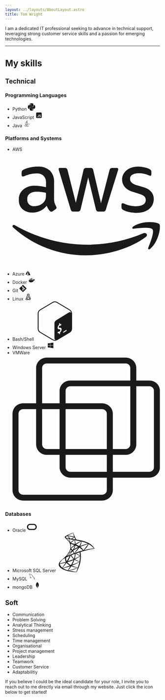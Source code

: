 ```yaml
---
layout: ../layouts/AboutLayout.astro
title: Tom Wright
---
```

I am a dedicated IT professional seeking to advance in technical support, leveraging strong customer service skills and a passion for emerging technologies. 



---
# My skills


## Technical 
### Programming Languages     
- Python  <svg xmlns="http://www.w3.org/2000/svg" width="24" height="24" viewBox="0 0 24 24"><rect width="24" height="24" fill="none"/><g fill="none"><g fill="currentColor" clip-path="url(#akarIconsPythonFill0)"><path d="M11.914 0C5.82 0 6.2 2.656 6.2 2.656l.007 2.752h5.814v.826H3.9S0 5.789 0 11.969s3.403 5.96 3.403 5.96h2.03v-2.867s-.109-3.42 3.35-3.42h5.766s3.24.052 3.24-3.148V3.202S18.28 0 11.913 0M8.708 1.85c.578 0 1.046.47 1.046 1.052c0 .581-.468 1.051-1.046 1.051s-1.046-.47-1.046-1.051c0-.582.467-1.052 1.046-1.052"/><path d="M12.087 24c6.092 0 5.712-2.656 5.712-2.656l-.007-2.752h-5.814v-.826h8.123s3.9.445 3.9-5.735s-3.404-5.96-3.404-5.96h-2.03v2.867s.109 3.42-3.35 3.42H9.452s-3.24-.052-3.24 3.148v5.292S5.72 24 12.087 24m3.206-1.85c-.579 0-1.046-.47-1.046-1.052c0-.581.467-1.051 1.046-1.051c.578 0 1.046.47 1.046 1.051c0 .582-.468 1.052-1.046 1.052"/></g><defs><clipPath id="akarIconsPythonFill0"><path fill="#fff" d="M0 0h24v24H0z"/></clipPath></defs></g></svg>
- JavaScript <svg xmlns="http://www.w3.org/2000/svg" width="24" height="24" viewBox="0 0 24 24"><rect width="24" height="24" fill="none"/><path fill="currentColor" d="M6 3a3 3 0 0 0-3 3v12a3 3 0 0 0 3 3h12a3 3 0 0 0 3-3V6a3 3 0 0 0-3-3zm7.334 13.055q1.08.87 2.156.858q.66 0 1.012-.242a.75.75 0 0 0 .341-.66a.97.97 0 0 0-.34-.748q-.352-.307-1.332-.616q-1.177-.34-1.815-.88q-.626-.54-.638-1.507q0-.913.792-1.529q.77-.616 1.97-.616q1.672 0 2.683.814l-.77 1.199a2.6 2.6 0 0 0-.935-.462a3.2 3.2 0 0 0-.946-.165q-.57 0-.913.209q-.34.21-.34.55q0 .374.417.638q.42.254 1.43.561q1.221.363 1.738.968t.517 1.54q0 .957-.737 1.65q-.726.682-2.112.715q-1.815 0-3.036-1.089zm-5.53.638q.352.22.847.22q.517 0 .858-.297q.34-.308.341-1.067v-5.302h1.485v5.588q-.033 1.298-.748 1.87a2.5 2.5 0 0 1-.891.484a3.3 3.3 0 0 1-.935.143q-.825 0-1.463-.286q-.682-.307-1.144-1.089l1.034-.847q.285.385.616.583"/></svg>
- Java <svg xmlns="http://www.w3.org/2000/svg" width="24" height="24" viewBox="0 0 24 24"><rect width="24" height="24" fill="none"/><path fill="currentColor" d="m15.638 4.566l.056.032c-.758.4-2.924 1.69-2.924 3.332c0 .554.317 1.088.614 1.59c.262.442.509.858.509 1.238c0 .957-.933 1.7-1.46 2.042l-.1-.058c.199-.243.444-.65.444-1.084c0-.598-.307-1.076-.618-1.561c-.322-.501-.648-1.01-.648-1.67c0-2.292 3.115-3.522 4.127-3.861m-4.095 1.212c1.253-1.12 2.622-2.344 2.622-4.185c0-.833-.341-1.365-.51-1.578L13.6.046c.04.166.1.472.1.872c0 1.676-1.422 2.85-2.798 3.988C9.611 5.974 8.36 7.008 8.36 8.392c0 1.985 1.958 3.206 2.785 3.722l.063.04l.05-.03q-.067-.074-.142-.152c-.636-.677-1.602-1.704-1.602-3.275c0-1.103.974-1.974 2.03-2.919m-.452 9.908c1.764 0 2.998-.253 3.546-.408l.832.48c-.793.403-2.551.71-4.382.71c-2.153 0-4.507-.462-4.514-1.078c-.005-.34.765-.566 1.595-.712l.05.029s-.281.101-.278.333c.004.35 1.42.646 3.15.646m-3.529 2.171c0-.407.839-.6 1.223-.677l.05.03c-.066.049-.102.116-.102.173c0 .267.93.511 2.356.511c1.278 0 1.988-.157 2.41-.258l.99.573c-.045.032-1.02.645-3.402.645c-1.731 0-3.525-.432-3.525-.997m8.529-1.728c1.18-.673 2.361-1.469 2.428-2.747c.044-.839-.727-1.454-1.57-1.29l.045-.112v-.002c.212-.064.474-.116.767-.116c.943 0 1.666.565 1.758 1.356c.186 1.586-2.062 2.618-3.321 2.973zm1.975 2.988c.01 1.09-3.698 1.738-7.012 1.767c-2.861.025-7.474-.515-7.484-1.605c-.006-.753 2-1.274 3.09-1.424l.115.065s-1.625.377-1.62 1.062c.006.683 3.425 1.274 5.894 1.253c3.825-.034 6.414-.657 6.72-1.502l.054-.031c.112.082.24.217.243.415M6.43 21.337a26 26 0 0 0 4.279.325c6.208-.054 7.96-1.58 8.23-1.912l.047.028c-.064 1.208-3.347 2.212-7.396 2.247c-2.061.018-3.937-.22-5.285-.615zm2.602-9.283c-1.079.083-3.396.426-3.396 1.036c0 .462 2.124 1.113 5.452 1.113c2.994 0 4.884-.565 5.325-.78l-.643-.375c-.46.125-2.169.506-4.682.506c-1.48 0-4.03-.273-4.03-.69c0-.374 1.591-.662 2.048-.745l.029-.005z"/></svg>
### Platforms and Systems
- AWS <svg xmlns="http://www.w3.org/2000/svg" width="640" height="512" viewBox="0 0 640 512"><rect width="640" height="512" fill="none"/><path fill="currentColor" d="M180.41 203.01c-.72 22.65 10.6 32.68 10.88 39.05a8.16 8.16 0 0 1-4.1 6.27l-12.8 8.96a10.66 10.66 0 0 1-5.63 1.92c-.43-.02-8.19 1.83-20.48-25.61a78.6 78.6 0 0 1-62.61 29.45c-16.28.89-60.4-9.24-58.13-56.21c-1.59-38.28 34.06-62.06 70.93-60.05c7.1.02 21.6.37 46.99 6.27v-15.62c2.69-26.46-14.7-46.99-44.81-43.91c-2.4.01-19.4-.5-45.84 10.11c-7.36 3.38-8.3 2.82-10.75 2.82c-7.41 0-4.36-21.48-2.94-24.2c5.21-6.4 35.86-18.35 65.94-18.18a76.86 76.86 0 0 1 55.69 17.28a70.3 70.3 0 0 1 17.67 52.36zM93.99 235.4c32.43-.47 46.16-19.97 49.29-30.47c2.46-10.05 2.05-16.41 2.05-27.4c-9.67-2.32-23.59-4.85-39.56-4.87c-15.15-1.14-42.82 5.63-41.74 32.26c-1.24 16.79 11.12 31.4 29.96 30.48m170.92 23.05c-7.86.72-11.52-4.86-12.68-10.37l-49.8-164.65c-.97-2.78-1.61-5.65-1.92-8.58a4.61 4.61 0 0 1 3.86-5.25c.24-.04-2.13 0 22.25 0c8.78-.88 11.64 6.03 12.55 10.37l35.72 140.83l33.16-140.83c.53-3.22 2.94-11.07 12.8-10.24h17.16c2.17-.18 11.11-.5 12.68 10.37l33.42 142.63L420.98 80.1c.48-2.18 2.72-11.37 12.68-10.37h19.72c.85-.13 6.15-.81 5.25 8.58c-.43 1.85 3.41-10.66-52.75 169.9c-1.15 5.51-4.82 11.09-12.68 10.37h-18.69c-10.94 1.15-12.51-9.66-12.68-10.75L328.67 110.7l-32.78 136.99c-.16 1.09-1.73 11.9-12.68 10.75h-18.3zm273.48 5.63c-5.88.01-33.92-.3-57.36-12.29a12.8 12.8 0 0 1-7.81-11.91v-10.75c0-8.45 6.2-6.9 8.83-5.89c10.04 4.06 16.48 7.14 28.81 9.6c36.65 7.53 52.77-2.3 56.72-4.48c13.15-7.81 14.19-25.68 5.25-34.95c-10.48-8.79-15.48-9.12-53.13-21c-4.64-1.29-43.7-13.61-43.79-52.36c-.61-28.24 25.05-56.18 69.52-55.95c12.67-.01 46.43 4.13 55.57 15.62c1.35 2.09 2.02 4.55 1.92 7.04v10.11c0 4.44-1.62 6.66-4.87 6.66c-7.71-.86-21.39-11.17-49.16-10.75c-6.89-.36-39.89.91-38.41 24.97c-.43 18.96 26.61 26.07 29.7 26.89c36.46 10.97 48.65 12.79 63.12 29.58c17.14 22.25 7.9 48.3 4.35 55.44c-19.08 37.49-68.42 34.44-69.26 34.42m40.2 104.86c-70.03 51.72-171.69 79.25-258.49 79.25A469.13 469.13 0 0 1 2.83 327.46c-6.53-5.89-.77-13.96 7.17-9.47a637.37 637.37 0 0 0 316.88 84.12a630.2 630.2 0 0 0 241.59-49.55c11.78-5 21.77 7.8 10.12 16.38m29.19-33.29c-8.96-11.52-59.28-5.38-81.81-2.69c-6.79.77-7.94-5.12-1.79-9.47c40.07-28.17 105.88-20.1 113.44-10.63c7.55 9.47-2.05 75.41-39.56 106.91c-5.76 4.87-11.27 2.3-8.71-4.1c8.44-21.25 27.39-68.49 18.43-80.02"/></svg>
- Azure <svg xmlns="http://www.w3.org/2000/svg" width="15" height="15" viewBox="0 0 15 15"><rect width="15" height="15" fill="none"/><path fill="currentColor" d="M7.97.67a.5.5 0 0 0-.824-.524l-4 4a.5.5 0 0 0-.106.157l-3 7A.5.5 0 0 0 .5 12h3a.5.5 0 0 0 .47-.33zm1.985 1.623a.5.5 0 0 0-.92.021l-2 5A.5.5 0 0 0 7.1 7.8l2.584 3.445l-5.342 1.78A.5.5 0 0 0 4.5 14h10a.5.5 0 0 0 .455-.707z"/></svg>
- Docker <svg xmlns="http://www.w3.org/2000/svg" width="24" height="24" viewBox="0 0 24 24"><rect width="24" height="24" fill="none"/><path fill="currentColor" d="M12.988 11.321h-2.035V9.448h2.035zm0-6.363h-2.035v1.906h2.035zm2.455 4.554h-2.035v1.842h2.035zM10.566 7.22H8.53v1.873h2.034zm2.422 0h-2.035v1.873h2.035zm8.689 3.133c-.452-.323-1.486-.42-2.261-.258c-.097-.775-.55-1.421-1.26-2.003l-.452-.258l-.258.452c-.55.872-.743 2.326-.13 3.262a3.4 3.4 0 0 1-1.485.356H2.07c-.259 1.582.193 3.682 1.356 5.103c1.13 1.357 2.907 2.035 5.168 2.035c4.91 0 8.592-2.26 10.272-6.395c.646 0 2.132 0 2.875-1.422c.032-.032.226-.42.258-.549zm-15.989-.84H3.621v1.842h2.035V9.512zm2.423 0H6.076v1.842H8.11zm2.454 0H8.532v1.842h2.034zM8.111 7.22H6.076v1.873H8.11z"/></svg>
- Git <svg xmlns="http://www.w3.org/2000/svg" width="24" height="24" viewBox="0 0 24 24"><rect width="24" height="24" fill="none"/><path fill="currentColor" fill-rule="evenodd" d="M12.955.893a1.35 1.35 0 0 0-1.91 0L8.24 3.7c.219.208.43.41.54.52l2.25 2.25a2.25 2.25 0 0 1 3 3l1.25 1.25a2.25 2.25 0 1 1-1.06 1.06l-1.25-1.248a2 2 0 0 1-.22.09v3.757a2.251 2.251 0 1 1-1.5 0v-3.756A2.25 2.25 0 0 1 9.97 7.53L7.72 5.28c-.074-.073-.29-.299-.52-.541L.894 11.045a1.35 1.35 0 0 0 0 1.91l10.151 10.15a1.35 1.35 0 0 0 1.91 0l10.151-10.15a1.35 1.35 0 0 0 0-1.91zM12 15.75a.75.75 0 1 0 0 1.5a.75.75 0 0 0 0-1.5m.75-7.25a.75.75 0 1 1-1.5 0a.75.75 0 0 1 1.5 0m2.75 4.25a.75.75 0 1 1 1.5 0a.75.75 0 0 1-1.5 0" clip-rule="evenodd"/></svg>
- Linux <svg xmlns="http://www.w3.org/2000/svg" width="24" height="24" viewBox="0 0 24 24"><rect width="24" height="24" fill="none"/><g fill="none"><rect width="1.48" height="1.48" x="12.671" y="5.713" fill="currentColor" rx=".74"/><rect width="1.48" height="1.48" x="10.381" y="5.713" fill="currentColor" rx=".74"/><path stroke="currentColor" stroke-linecap="round" stroke-linejoin="round" stroke-width="1.5" d="M14.603 20.846a1.916 1.916 0 0 0 3.253.436l1.852-2.308a.69.69 0 0 0-.193-1.03l-1.538-.888m-3.374 3.79a5.9 5.9 0 0 1-2.337.476a5.9 5.9 0 0 1-2.453-.526m4.79.05a1.92 1.92 0 0 1-.028-1.457l.89-2.29m-5.652 3.697a1.916 1.916 0 0 1-2.474 1.074L4.58 20.795a.69.69 0 0 1-.347-.989l1.661-2.878a.69.69 0 0 1 .542-.343m3.377 4.21a1.92 1.92 0 0 0-.58-2.207l-.02-.017m-2.777-1.986a6 6 0 0 1-.125-1.218a5.92 5.92 0 0 1 1.16-3.531c.809-1.098 1.588-2.313 1.588-3.677V6.206a3.206 3.206 0 1 1 6.413 0V8.16c0 1.364.78 2.58 1.589 3.676a5.93 5.93 0 0 1 1.16 3.532c0 .586-.085 1.153-.244 1.688m-11.541-.47a.7.7 0 0 1 .488.15l2.288 1.836m8.766-1.516l-1.341-.774a.69.69 0 0 0-.989.348l-.182.47m0 0c-.106-2.161-1.498-4.939-3.2-4.939c-1.771 0-3.207 3.007-3.207 5.197c0 .423.054.831.153 1.214"/><path fill="currentColor" d="M11.08 8.272a.6.6 0 0 0-.46.984l1.185 1.423a.6.6 0 0 0 .922 0l1.185-1.423a.6.6 0 0 0-.461-.984z"/></g></svg>
- Bash/Shell <svg xmlns="http://www.w3.org/2000/svg" width="128" height="128" viewBox="0 0 128 128"><rect width="128" height="128" fill="none"/><path fill="currentColor" d="M112.205 26.129L71.8 2.142A15.3 15.3 0 0 0 64.005 0c-2.688 0-5.386.717-7.796 2.152L15.795 26.14C10.976 28.999 8 34.289 8 40.018v47.975c0 5.729 2.967 11.019 7.796 13.878L56.2 125.858A15.2 15.2 0 0 0 63.995 128a15.3 15.3 0 0 0 7.796-2.142l40.414-23.987c4.819-2.86 7.796-8.16 7.796-13.878V40.007c0-5.718-2.967-11.019-7.796-13.878m-31.29 74.907l.063 3.448c0 .418-.267.889-.588 1.06l-2.046 1.178c-.321.16-.6-.032-.6-.45l-.032-3.394c-1.745.728-3.523.9-4.647.45c-.214-.086-.31-.397-.225-.761l.739-3.116c.064-.246.193-.493.364-.643a.7.7 0 0 1 .193-.139c.117-.064.235-.075.332-.032c1.22.407 2.773.214 4.272-.535c1.907-.964 3.18-2.913 3.16-4.84c-.022-1.757-.964-2.474-3.267-2.496c-2.934.01-5.675-.567-5.718-4.894c-.032-3.555 1.81-7.26 4.744-9.595l-.032-3.48c0-.428.257-.9.589-1.07l1.98-1.264c.322-.161.6.043.6.46l.033 3.48c1.456-.578 2.72-.738 3.865-.47c.247.064.364.406.257.802l-.77 3.084a1.4 1.4 0 0 1-.354.622a.8.8 0 0 1-.203.15c-.108.053-.204.064-.3.053c-.525-.118-1.767-.385-3.727.6c-2.056 1.038-2.773 2.827-2.763 4.155c.022 1.585.825 2.066 3.63 2.11c3.738.064 5.344 1.691 5.387 5.45c.053 3.684-1.917 7.657-4.937 10.077zm21.18-5.794c0 .322-.042.621-.31.771l-10.216 6.211c-.267.161-.482.022-.482-.3V99.29c0-.321.193-.492.46-.653l10.067-6.018c.268-.16.482-.022.482.3zm7.026-58.993L70.89 59.86c-4.765 2.784-8.278 5.911-8.288 11.662v47.107c0 3.437 1.392 5.665 3.523 6.318a13 13 0 0 1-2.12.204c-2.239 0-4.445-.61-6.383-1.757L17.219 99.408c-3.951-2.345-6.403-6.725-6.403-11.426V40.007c0-4.7 2.452-9.08 6.403-11.426L57.634 4.594a12.56 12.56 0 0 1 6.382-1.756c2.238 0 4.444.61 6.382 1.756l40.415 23.987c3.33 1.981 5.579 5.397 6.21 9.242c-1.36-2.86-4.38-3.63-7.902-1.574"/></svg>
- Windows Server <svg xmlns="http://www.w3.org/2000/svg" width="24" height="24" viewBox="0 0 24 24"><rect width="24" height="24" fill="none"/><path fill="currentColor" d="m3.001 5.479l7.377-1.016v7.127H3zm0 13.042l7.377 1.017v-7.04H3zm8.188 1.125L21.001 21v-8.502h-9.812zm0-15.292v7.236h9.812V3z"/></svg>
- VMWare <svg xmlns="http://www.w3.org/2000/svg" width="512" height="512" viewBox="0 0 512 512"><rect width="512" height="512" fill="none"/><path fill="currentColor" d="M118.913 8.308c-20.46 0-36.868 16.077-36.868 35.83v122.548H36.868C16.408 166.686 0 182.824 0 202.516v265.346c0 19.753 16.409 35.83 36.868 35.83h274.175c20.459 0 37.387-16.077 37.387-35.83v-43.619h126.702c20.438 0 36.868-16.139 36.868-35.83V123.068c0-19.712-16.43-35.31-36.868-35.31h-45.177v-43.62c0-19.752-16.45-35.829-36.868-35.829zm0 20.252h274.174c8.952 0 16.098 6.896 16.098 15.578v43.619H200.957c-20.417 0-37.387 15.598-37.387 35.31v43.619h-60.755V44.138c0-8.682 7.083-15.578 16.098-15.578m82.044 78.929h208.228v201.477c0 8.682-7.146 16.097-16.098 16.097H348.43V202.515c0-19.69-16.928-35.83-37.387-35.83H184.34v-43.618c0-8.661 7.664-15.578 16.616-15.578m228.998 0h45.177c8.973 0 16.097 6.917 16.097 15.578v265.347c0 8.661-7.124 15.578-16.097 15.578H348.43v-58.678h44.657c20.418 0 36.868-16.595 36.868-36.348zM36.868 186.937h45.177v122.029c0 19.753 16.409 36.348 36.868 36.348h44.657v43.1c0 19.69 16.97 35.83 37.387 35.83H327.66v43.618c0 8.662-7.602 15.578-16.616 15.578H36.868c-9.077 0-16.097-6.917-16.097-15.578V202.515c0-8.64 7.02-15.578 16.097-15.578m65.947 0h60.755v138.126h-44.657c-9.015 0-16.098-7.415-16.098-16.097zm81.526 0h126.702c9.014 0 16.616 6.938 16.616 15.578v122.548H184.341zm0 158.377h143.318v58.678H200.957c-8.952 0-16.616-6.917-16.616-15.578z"/></svg>
### Databases
- Oracle <svg xmlns="http://www.w3.org/2000/svg" width="32" height="32" viewBox="0 0 32 32"><rect width="32" height="32" fill="none"/><path fill="currentColor" d="M21.88 5.88H10.125C4.536 5.88.005 10.407 0 15.995c-.005 5.589 4.527 10.12 10.115 10.125H21.88C27.469 26.12 32 21.588 32 16S27.469 5.88 21.88 5.88m-.255 16.672H10.38c-8.563-.172-8.563-12.932 0-13.104h11.245c8.735 0 8.735 13.104 0 13.104"/></svg>
- Microsoft SQL Server <svg xmlns="http://www.w3.org/2000/svg" width="128" height="128" viewBox="0 0 128 128"><rect width="128" height="128" fill="none"/><path fill="currentColor" d="M52.935 0v.002c-.426-.058-7.306 2.42-11.742 4.223c-5.988 2.44-10.636 4.766-13.504 6.78c-.926.657-2.054 1.75-2.475 2.37l-.007-.021a1 1 0 0 0-.069.148c-.022.04-.052.086-.066.12a1.8 1.8 0 0 0-.115.66l.064.06c.017.207.065.44.168.695c.252.62.988 1.376 1.822 2.15c0 0 8.621 8.409 9.668 9.61c4.766 5.503 6.84 10.927 7.034 18.406c.117 4.805-.796 9.03-3.063 13.932c-4.03 8.796-12.535 18.504-25.652 29.276l.199-.067c-.09.072-.208.174-.295.242c-1.57 1.24-3.896 3.565-5.078 5.038c-1.764 2.209-3.157 4.553-3.758 6.355c-1.066 3.255-.543 6.548 1.51 9.59c2.636 3.875 7.887 7.83 14.01 10.521c3.12 1.377 8.368 3.14 12.322 4.127c6.567 1.667 19.28 3.469 26.273 3.739c1.414.059 3.312.059 3.39 0c.155-.097 1.241-2.168 2.501-4.744c4.3-8.778 7.399-17.013 9.086-24.047c1.007-4.262 1.801-9.94 2.324-16.663c.136-1.88.194-8.177.078-10.308c-.175-3.487-.483-6.316-.968-9.086a4 4 0 0 1-.07-.573c15.578-4.628 32.768-8.821 44.187-10.568l1.764-.271l-.272-.428c-1.55-2.403-2.615-3.894-3.894-5.483c-3.72-4.61-8.233-8.349-13.756-11.449c-7.595-4.244-17.419-7.557-29.858-10.018c-2.344-.465-7.495-1.357-11.68-1.996l-.39-.699c-2.287-4.03-4.805-9.027-6.278-12.398c-1.142-2.616-2.228-5.639-2.828-7.809C53.187.098 53.15.02 52.935 0m-.31.988h.02c.018.02.095.564.173 1.203c.33 2.712.931 5.328 1.881 8.157c.716 2.13.716 2.015-.117 1.763c-1.976-.542-10.83-2.072-17.244-2.964c-1.027-.135-1.899-.271-1.899-.291c-.077-.078 4.63-2.537 6.703-3.506c2.654-1.22 9.94-4.265 10.483-4.362M33.947 9.67l.756.252c4.108 1.395 14.434 3.373 20.13 3.838c.64.058 1.182.115 1.2.115c.02.02-.52.31-1.219.639c-2.75 1.376-5.775 3.061-7.867 4.36c-.476.296-.912.546-1.127.648l-1.932-.315l-1.824-1.787a804 804 0 0 0-7.11-6.84zm-.775.602l2.732 3.41c1.492 1.88 3.003 3.72 3.332 4.127c.291.359.503.622.543.7c-1.935-.337-4.006-.708-5.6-1.052c-1.163-.252-3.39-.775-5.134-1.375c-.18-.07-.385-.146-.58-.219v-.205c.02-1.3 1.666-3.238 4.455-5.213zm23.173 4.646q.024-.01.04.004c.077 0 .172.172.404.695c.66 1.453 2.715 5.367 3.219 6.123l.064.104a1194 1194 0 0 1-10.977-1.79a3 3 0 0 1 .372-.232c2.035-1.124 4.088-2.557 5.91-4.088c.445-.368.851-.715.93-.773a.1.1 0 0 1 .038-.043m-26.138 3.275c.019-.018.329.1.736.235a50 50 0 0 0 2.81.851a143 143 0 0 0 2.557.678c1.162.29 2.132.563 2.15.563c.137.136 2.094 6.394 2.753 8.797c.252.91.446 1.685.427 1.685c-.02.02-.234-.31-.486-.756c-2.267-3.99-5.851-8.04-9.998-11.297c-.542-.387-.95-.736-.95-.756zm9.513 2.618c0 .038 0 .02.02.02c.098 0 .524.057 1.047.173c3.293.736 9.203 1.86 12.98 2.5c.64.097 1.143.214 1.143.252c0 .04-.23.175-.522.33c-.64.33-3.217 1.86-4.07 2.44c-2.15 1.435-4.087 2.983-5.482 4.378a80 80 0 0 1-1.047 1.028s-.115-.33-.213-.737c-.697-2.694-2.15-6.684-3.469-9.494c-.213-.445-.387-.852-.387-.89m16.8 3.215c.115.04.31.699.697 2.152a31.7 31.7 0 0 1 .93 8.873c-.04.814-.079 1.57-.118 1.668l-.057.191l-1.007-.33c-2.073-.658-5.444-1.645-8.33-2.459c-1.648-.446-2.985-.852-2.985-.89c0-.117 2.403-2.52 3.43-3.43c1.956-1.725 7.264-5.832 7.44-5.775m1.335.195c.058-.058 8.024 1.316 11.647 2.014c2.694.523 6.607 1.338 6.84 1.435c.115.04-.291.269-1.59.852c-5.115 2.305-8.914 4.38-12.692 6.898c-.988.66-1.822 1.201-1.84 1.201c-.02 0-.039-.562-.039-1.24c0-3.681-.734-7.401-2.091-10.54c-.136-.31-.254-.601-.235-.62m20.596 4.068c.058.057-.193 1.629-.426 2.559c-.698 2.887-2.576 7.17-4.88 11.2c-.409.716-.778 1.297-.817 1.316s-.558-.273-1.16-.622c-2.247-1.318-4.806-2.555-7.596-3.718c-.775-.33-1.454-.601-1.473-.641c-.136-.115 6.104-4.242 9.397-6.219c2.617-1.589 6.879-3.952 6.955-3.875m1.475.233c.174 0 3.7.968 5.54 1.511c4.554 1.356 9.784 3.275 13.194 4.825l1.414.638l-.986.233c-8.33 1.918-15.463 4.129-22.342 6.918c-.562.233-1.066.425-1.104.425s.157-.444.409-.986c2.073-4.399 3.408-8.991 3.738-12.906c.019-.368.079-.658.137-.658m-35.11 8.06c.058-.058 2.751.582 4.205.989c2.21.62 6.899 2.19 6.899 2.304c0 .02-.525.466-1.145 1.008c-2.538 2.112-4.98 4.341-7.906 7.17c-.871.833-1.606 1.51-1.645 1.51c-.04 0-.059-.115-.04-.27c.445-3.255.35-7.44-.27-11.683c-.06-.543-.117-1.009-.098-1.028m56.596.059c.038.039-1.24 2.052-2.055 3.195c-1.162 1.667-2.867 3.877-6.722 8.72a1290 1290 0 0 0-5.076 6.413c-.775.969-1.415 1.783-1.436 1.783c-.018 0-.27-.35-.541-.775c-2.17-3.256-4.767-6.103-7.848-8.66a45 45 0 0 0-1.431-1.164c-.214-.155-.39-.31-.39-.33c0-.057 3.294-1.472 5.794-2.479c4.38-1.783 10.345-3.913 14.822-5.29c2.344-.735 4.844-1.452 4.883-1.413m1.492.387c.077-.02.543.214 1.104.543c4.709 2.693 9.32 6.162 12.963 9.726c1.027 1.008 3.564 3.641 3.525 3.66c0 0-.891.08-1.937.157c-8.157.62-18.6 2.343-28.635 4.765c-.68.155-1.28.291-1.319.291s.716-.756 1.666-1.666c5.89-5.677 8.583-9.261 11.76-15.656c.446-.948.834-1.762.873-1.82m-43.148 4.418c.27.058 2.788 1.239 4.687 2.189c1.744.871 4.361 2.266 4.496 2.383c.02.019-.91.503-2.054 1.066a135 135 0 0 0-10.018 5.522c-.93.562-1.704 1.027-1.723 1.027c-.078 0-.058-.078.465-1.027c1.744-3.177 3.14-6.975 3.934-10.676c.077-.29.155-.484.213-.484m-2.52.464c.058.058-.6 2.442-1.008 3.74c-.795 2.46-2.131 5.54-3.43 7.866c-.31.542-.775 1.338-1.027 1.783l-.484.774l-1.084-1.045c-1.26-1.22-2.287-1.978-3.604-2.657c-.524-.27-.93-.502-.93-.54c0-.156 3.314-3.159 5.852-5.329c1.82-1.57 5.657-4.65 5.715-4.592m15.404 6.336l.95.62c2.17 1.414 4.726 3.295 6.683 4.94c1.104.91 3.235 2.83 3.662 3.294l.233.252l-1.57.447c-8.874 2.46-15.733 4.649-23.735 7.594c-.892.33-1.647.6-1.705.6c-.116 0-.213.096 1.783-1.745c5.115-4.707 9.65-9.898 13.022-14.955zm-4.05 1.008c.04.04-2.614 3.777-4.203 5.889c-1.9 2.519-5.272 6.743-7.598 9.494c-.968 1.144-1.8 2.092-1.84 2.111c-.058.02-.078-.27-.078-.716c0-2.344-.599-4.844-1.645-6.975c-.446-.891-.523-1.104-.425-1.201c.368-.33 6.004-3.545 9.568-5.463c2.404-1.28 6.163-3.177 6.22-3.139zM44.1 55.26c.057 0 .502.233 1.007.504a21.3 21.3 0 0 1 3.332 2.248c.04.038-.464.446-1.123.93c-1.84 1.317-4.63 3.43-6.258 4.728c-1.705 1.356-1.763 1.394-1.57 1.104c1.28-1.957 1.92-3.062 2.598-4.477a36 36 0 0 0 1.627-4.05c.155-.56.347-.987.386-.987zm6.53 5.113c.097-.018.213.157.735.932c1.104 1.647 1.957 3.857 2.17 5.639l.039.386l-2.654 1.028c-4.747 1.84-9.126 3.662-12.09 5.02a217 217 0 0 0-3.237 1.548c-.95.484-1.724.853-1.724.834s.6-.465 1.336-1.008c5.794-4.204 10.813-8.816 14.572-13.427c.407-.484.775-.93.813-.95zm-3.003.737v.002c.078.077-2.132 2.576-3.643 4.107c-3.74 3.816-7.441 6.801-12.033 9.707c-.582.368-1.104.697-1.162.735c-.135.078.038-.116 2.054-2.305a53 53 0 0 0 3.352-3.97c.736-.95.871-1.086 1.937-1.84c2.85-2.056 9.418-6.513 9.495-6.436m25.974 2.3c.274 1.057.78 6.126.918 9.481c.04.795.019 1.318-.021 1.318c-.154 0-3.273-1.84-5.5-3.236c-1.93-1.215-5.579-3.634-6.18-4.113a359 359 0 0 1 10.783-3.45m-12.867 4.192c.254.11.635.32 1.404.795c3.991 2.5 9.418 5.522 11.743 6.53c.716.31.793.193-.854 1.318c-3.526 2.402-7.924 4.765-13.31 7.148c-.95.426-1.745.756-1.764.756c-.04 0 .077-.486.232-1.067c1.297-4.825 2.036-9.705 2.075-13.619c.01-.977.014-1.46.039-1.707zm-2.965 1.055c.094.476.021 4.368-.127 5.494a49.4 49.4 0 0 1-1.78 8.428c-.214.717-.41 1.319-.448 1.357c-.078.097-2.732-2.5-3.604-3.508c-1.51-1.744-2.692-3.486-3.564-5.191c-.404-.79-.987-2.205-1.055-2.518a345 345 0 0 1 8.592-3.355c.617-.232 1.343-.473 1.986-.707m-12.603 4.9c.047.069.163.327.271.652c.62 1.685 2.013 4.165 3.215 5.754c1.318 1.744 3.043 3.605 4.477 4.825c.465.387.89.756.949.814c.116.117.155.097-3.004 1.299c-3.66 1.395-7.652 2.79-12.225 4.262a610 610 0 0 0-3.275 1.066c-.175.058-.114-.04.389-.834c2.267-3.544 5.714-10.5 7.652-15.422c.33-.853.659-1.706.717-1.9c.027-.095.066-.15.103-.211l.73-.305zm-4.01 1.7c-.132.39-.973 2.151-1.842 3.853c-1.88 3.663-3.933 7.267-6.684 11.646c-.466.755-.91 1.453-.97 1.53c-.096.136-.135.098-.446-.502c-.659-1.3-1.2-2.965-1.492-4.496c-.29-1.511-.232-4.146.098-5.774c.15-.717.216-.987.36-1.16a225 225 0 0 1 10.976-5.098zm33.479 1.2v.813c0 4.321-.465 10.25-1.143 14.57c-.116.756-.213 1.377-.232 1.397c0 0-.563-.156-1.221-.35a50 50 0 0 1-8.912-3.816c-1.88-1.027-4.61-2.714-4.533-2.791c.019-.02.832-.445 1.78-.95c3.799-1.975 7.441-4.107 10.6-6.22c1.182-.794 2.963-2.071 3.35-2.42zm-48.048 5.737c.074.004.052.163-.062.851a28 28 0 0 0-.213 2.07c-.155 2.83.31 4.925 1.705 7.792c.388.794.698 1.453.678 1.472c-.135.117-12.962 3.875-16.992 4.979c-1.201.33-2.247.62-2.325.639c-.136.04-.155.021-.097-.309c.446-2.848 2.617-6.568 5.64-9.707c2.014-2.093 3.622-3.314 6.373-4.883c.921-.524 2.066-1.163 3.057-1.71q1.107-.602 2.236-1.194m30.221 5.404h.002c.02-.02.483.232 1.045.56c4.147 2.404 9.921 4.633 14.842 5.776l.445.096l-.619.35c-2.576 1.433-11.045 4.96-19.705 8.195c-1.26.465-2.498.93-2.73 1.027c-.233.097-.448.155-.448.135s.35-.698.795-1.531c2.422-4.534 4.863-10.055 6.104-13.891c.155-.368.25-.697.27-.717zm-3.08 1.006h.002c.02.02-.136.428-.33.893c-1.686 4.088-3.895 8.545-6.724 13.543c-.716 1.28-1.317 2.306-1.336 2.306s-.601-.35-1.3-.775c-4.106-2.52-7.75-5.62-10.132-8.623l-.35-.426l1.764-.484c6.316-1.724 11.684-3.584 17.012-5.87c.756-.31 1.375-.564 1.394-.564m19.143 6.686c.02.446-.967 4.437-1.781 7.324c-.678 2.422-1.26 4.32-2.327 7.672c-.464 1.474-.87 2.693-.89 2.693s-.135-.018-.252-.056c-5.754-1.047-10.908-2.501-15.752-4.438c-1.356-.543-3.293-1.415-3.41-1.512c-.038-.039 1.124-.581 2.597-1.22c8.816-3.856 17.96-8.235 21.1-10.114c.368-.233.657-.35.715-.35zM28.677 96.8c.04.04-2.423 3.585-5.87 8.41c-1.203 1.686-2.597 3.661-3.12 4.397a78 78 0 0 0-1.764 2.596l-.814 1.261l-.871-.738c-1.027-.853-2.809-2.673-3.604-3.68c-1.666-2.073-2.791-4.264-3.236-6.26c-.214-.93-.214-1.394-.02-1.45a1459 1459 0 0 1 10.31-2.424a862 862 0 0 0 6.935-1.627c1.124-.271 2.035-.485 2.054-.485m2.479.95l.621.697c2.79 3.12 5.637 5.425 9.086 7.44c.62.35 1.086.659 1.047.679c-.135.096-11.974 4.3-17.457 6.2a463 463 0 0 1-5.639 1.956c-.019 0-.194-.117-.387-.252l-.35-.252l.563-.814c1.82-2.635 4.107-5.521 9.086-11.528zm15.463 11.062c.019-.02.87.29 1.918.68c2.519.949 4.513 1.55 7.187 2.228c3.294.833 8.061 1.646 10.872 1.88c.426.037.657.076.58.134c-.136.077-2.985 1.028-5.077 1.686c-3.333 1.047-13.504 4.05-21.797 6.433a219 219 0 0 1-2.925.834c-.194.038-.834-.138-.834-.215c0-.038.465-.638 1.027-1.297c2.79-3.333 5.561-7.054 7.867-10.58c.64-.969 1.182-1.764 1.182-1.783m-3.412.098h.002c.019.02-1.357 2.227-3.76 6.025c-1.026 1.608-2.17 3.432-2.576 4.07c-.388.62-.971 1.59-1.3 2.131l-.56.987l-.29-.076c-.699-.195-5.601-1.919-6.9-2.442a48 48 0 0 1-4.513-2.072c-1.55-.834-3.487-2.074-3.332-2.113c.038-.02 2.692-.736 5.889-1.608c8.485-2.306 13.194-3.642 16.275-4.611c.562-.175 1.046-.311 1.065-.291m24.123 5.656h.021c.077.195-3.063 8.913-4.207 11.664c-.25.62-.348.776-.484.756c-.33-.02-4.881-.657-7.652-1.064c-4.824-.736-12.925-2.15-14.958-2.616l-.464-.097l2.886-.659c6.2-1.395 9.184-2.15 12.207-3.08a86 86 0 0 0 11.413-4.4c.6-.27 1.102-.483 1.238-.502z"/></svg>
- MySQL <svg xmlns="http://www.w3.org/2000/svg" width="24" height="24" viewBox="0 0 24 24"><rect width="24" height="24" fill="none"/><path fill="currentColor" fill-rule="evenodd" d="M20.422 17.337c-1.088-.03-1.932.081-2.64.379c-.203.082-.53.082-.557.338c.11.108.122.284.218.433c.163.27.449.635.707.824l.87.622c.531.325 1.13.514 1.647.838c.299.19.598.433.898.636c.152.108.244.284.435.352v-.041c-.095-.122-.123-.297-.217-.433l-.409-.392a6.4 6.4 0 0 0-1.415-1.365c-.435-.298-1.387-.703-1.564-1.203l-.027-.03c.299-.03.653-.136.939-.217c.463-.121.884-.095 1.36-.216l.653-.19v-.12c-.245-.244-.422-.569-.68-.798a18 18 0 0 0-2.245-1.663c-.422-.27-.966-.447-1.415-.676c-.164-.081-.435-.122-.53-.257c-.246-.297-.381-.69-.558-1.041l-1.116-2.353c-.245-.527-.395-1.054-.694-1.54c-1.4-2.3-2.925-3.692-5.265-5.058c-.503-.284-1.101-.406-1.738-.554l-1.02-.055c-.218-.094-.436-.351-.626-.473c-.775-.487-2.775-1.541-3.347-.151c-.368.878.544 1.743.854 2.19c.231.31.53.662.694 1.014c.091.23.122.473.217.716c.218.595.422 1.258.708 1.812c.152.284.312.582.503.839c.109.151.3.216.34.46c-.19.27-.204.675-.313 1.014c-.49 1.528-.3 3.42.395 4.545c.218.338.731 1.082 1.428.798c.613-.244.476-1.014.653-1.69c.041-.162.014-.27.095-.379v.03l.558 1.123c.422.662 1.157 1.352 1.769 1.812c.326.243.584.662.992.81v-.04h-.026c-.082-.121-.205-.176-.314-.27a6.6 6.6 0 0 1-.707-.812a17.4 17.4 0 0 1-1.523-2.46c-.218-.42-.409-.879-.585-1.298c-.083-.162-.083-.406-.218-.487c-.205.297-.503.555-.654.92c-.258.58-.285 1.297-.38 2.041c-.055.014-.03 0-.055.03c-.435-.107-.585-.554-.748-.932c-.408-.96-.476-2.501-.123-3.61c.096-.284.504-1.177.341-1.447c-.082-.257-.354-.405-.504-.608a5.5 5.5 0 0 1-.49-.865c-.325-.758-.489-1.596-.843-2.353c-.163-.352-.449-.717-.68-1.041c-.259-.365-.544-.622-.748-1.055c-.068-.151-.163-.392-.054-.554c.026-.108.081-.152.19-.176c.176-.151.68.04.857.121c.503.203.925.392 1.347.676c.19.135.394.392.64.46h.285c.436.095.925.03 1.333.152c.72.23 1.374.567 1.96.933a12 12 0 0 1 4.244 4.624c.163.311.23.595.38.92c.287.662.64 1.338.926 1.987c.286.636.558 1.285.966 1.812c.204.284 1.02.433 1.387.582c.272.12.694.23.94.378c.461.284.924.609 1.359.92c.217.162.898.5.939.77zM6.548 5.588a2.2 2.2 0 0 0-.557.068v.03h.027c.109.216.3.365.435.555l.313.649l.027-.03c.19-.136.286-.352.286-.676c-.082-.095-.095-.19-.163-.284c-.082-.135-.259-.203-.368-.311" clip-rule="evenodd"/></svg>
- mongoDB <svg xmlns="http://www.w3.org/2000/svg" width="24" height="24" viewBox="0 0 24 24"><rect width="24" height="24" fill="none"/><path fill="currentColor" fill-rule="evenodd" d="M7.294 11.804c0-3.966 2.14-6.417 3.533-8.014C11.501 3.02 12 2.447 12 2c0 .447.5 1.019 1.172 1.79c1.394 1.597 3.534 4.048 3.534 8.014c0 4.326-2.75 6.95-4.077 7.765L12.37 22h-.707l-.29-2.43c-1.326-.813-4.079-3.437-4.079-7.766m4.064 6.7L12 9.06l.649 9.446l-.65.75z" clip-rule="evenodd"/></svg>
## Soft
- Communication
- Problem Solving
- Analytical Thinking
- Stress management
- Scheduling
- Time management
- Organisational
- Project management
- Leadership
- Teamwork
- Customer Service
- Adaptabilitiy

If you believe I could be the ideal candidate for your role, I invite you to reach out to me directly via email through my website. Just click the icon below to get started!